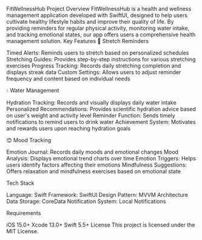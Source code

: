 FitWellnessHub
Project Overview
FitWellnessHub is a health and wellness management application developed with SwiftUI, designed to help users cultivate healthy lifestyle habits and improve their quality of life. By providing reminders for regular physical activity, monitoring water intake, and tracking emotional states, our app offers users a comprehensive health management solution.
Key Features
🤸 Stretch Reminders

Timed Alerts: Reminds users to stretch based on personalized schedules
Stretching Guides: Provides step-by-step instructions for various stretching exercises
Progress Tracking: Records daily stretching completion and displays streak data
Custom Settings: Allows users to adjust reminder frequency and content based on individual needs

💧 Water Management

Hydration Tracking: Records and visually displays daily water intake
Personalized Recommendations: Provides scientific hydration advice based on user's weight and activity level
Reminder Function: Sends timely notifications to remind users to drink water
Achievement System: Motivates and rewards users upon reaching hydration goals

😊 Mood Tracking

Emotion Journal: Records daily moods and emotional changes
Mood Analysis: Displays emotional trend charts over time
Emotion Triggers: Helps users identify factors affecting their emotions
Mindfulness Suggestions: Offers relaxation and mindfulness exercises based on emotional state

Tech Stack

Language: Swift
Framework: SwiftUI
Design Pattern: MVVM Architecture
Data Storage: CoreData
Notification System: Local Notifications

Requirements

iOS 15.0+
Xcode 13.0+
Swift 5.5+
License
This project is licensed under the MIT License.
